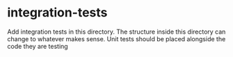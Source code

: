 # integration-tests
Add integration tests in this directory. The structure inside this directory can
change to whatever makes sense. Unit tests should be placed alongside the code
they are testing
